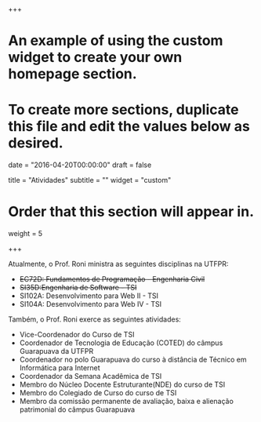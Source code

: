 +++
# An example of using the custom widget to create your own homepage section.
# To create more sections, duplicate this file and edit the values below as desired.

date = "2016-04-20T00:00:00"
draft = false

title = "Atividades"
subtitle = ""
widget = "custom"

# Order that this section will appear in.
weight = 5

+++

Atualmente, o Prof. Roni ministra as seguintes disciplinas na UTFPR:

- ~~EC72D: Fundamentos de Programação - Engenharia Civil~~
- ~~SI35D:Engenharia de Software - TSI~~
- SI102A: Desenvolvimento para Web II - TSI
- SI104A: Desenvolvimento para Web IV - TSI

Também, o Prof. Roni exerce as seguintes atividades:

- Vice-Coordenador do Curso de TSI
- Coordenador de Tecnologia de Educação (COTED) do câmpus Guarapuava da UTFPR
- Coordenador no polo Guarapuava do curso à distância de Técnico em Informática para Internet
- Coordenador da Semana Acadêmica de TSI
- Membro do Núcleo Docente Estruturante(NDE) do curso de TSI
- Membro do Colegiado de Curso do curso de TSI
- Membro da comissão permanente de avaliação, baixa e alienação patrimonial do câmpus Guarapuava
